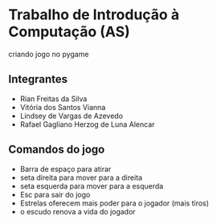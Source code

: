 # Trabalho de Introdução à Computação (AS)
criando jogo no pygame
## Integrantes
- Rian Freitas da Silva
- Vitória dos Santos Vianna
- Lindsey de Vargas de Azevedo
- Rafael Gagliano Herzog de Luna Alencar
## Comandos do jogo
- Barra de espaço para atirar
- seta direita para mover para a direita
- seta esquerda para mover para a esquerda
- Esc para sair do jogo
- Estrelas oferecem mais poder para o jogador (mais tiros)
- o escudo renova a vida do jogador
